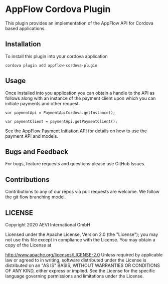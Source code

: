# AppFlow Cordova Plugin

This plugin provides an implementation of the AppFlow API for Cordova based applications.

## Installation

To install this plugin into your cordova application

```
cordova plugin add appflow-cordova-plugin
```

## Usage

Once installed into you application you can obtain a handle to the API as follows along with an instance of the payment client upon which you can initiate payments and other request.

```
var paymentApi = PaymentApiCordova.getInstance();

var paymentClient = paymentApi.getPaymentClient();

```

See the [AppFlow Payment Initiation API](https://github.com/AEVI-AppFlow/pos-javascript-api) for details on how to use the payment API and models.


## Bugs and Feedback
For bugs, feature requests and questions please use GitHub Issues.

## Contributions
Contributions to any of our repos via pull requests are welcome. We follow the git flow branching model.

## LICENSE
Copyright 2020 AEVI International GmbH

Licensed under the Apache License, Version 2.0 (the "License"); you may not use this file except in compliance with the License. You may obtain a copy of the License at

http://www.apache.org/licenses/LICENSE-2.0
Unless required by applicable law or agreed to in writing, software distributed under the License is distributed on an "AS IS" BASIS, WITHOUT WARRANTIES OR CONDITIONS OF ANY KIND, either express or implied. See the License for the specific language governing permissions and limitations under the License.